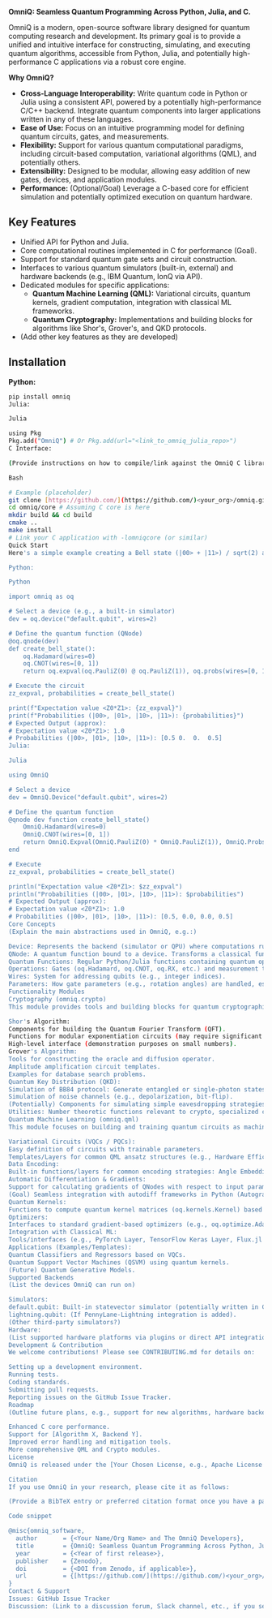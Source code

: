 **OmniQ: Seamless Quantum Programming Across Python, Julia, and C.**

OmniQ is a modern, open-source software library designed for quantum computing research and development. Its primary goal is to provide a unified and intuitive interface for constructing, simulating, and executing quantum algorithms, accessible from Python, Julia, and potentially high-performance C applications via a robust core engine.

**Why OmniQ?**

* **Cross-Language Interoperability:** Write quantum code in Python or Julia using a consistent API, powered by a potentially high-performance C/C++ backend. Integrate quantum components into larger applications written in any of these languages.
* **Ease of Use:** Focus on an intuitive programming model for defining quantum circuits, gates, and measurements.
* **Flexibility:** Support for various quantum computational paradigms, including circuit-based computation, variational algorithms (QML), and potentially others.
* **Extensibility:** Designed to be modular, allowing easy addition of new gates, devices, and application modules.
* **Performance:** (Optional/Goal) Leverage a C-based core for efficient simulation and potentially optimized execution on quantum hardware.

## Key Features

* Unified API for Python and Julia.
* Core computational routines implemented in C for performance (Goal).
* Support for standard quantum gate sets and circuit construction.
* Interfaces to various quantum simulators (built-in, external) and hardware backends (e.g., IBM Quantum, IonQ via API).
* Dedicated modules for specific applications:
    * **Quantum Machine Learning (QML):** Variational circuits, quantum kernels, gradient computation, integration with classical ML frameworks.
    * **Quantum Cryptography:** Implementations and building blocks for algorithms like Shor's, Grover's, and QKD protocols.
* (Add other key features as they are developed)

## Installation

**Python:**

```bash
pip install omniq
Julia:

Julia

using Pkg
Pkg.add("OmniQ") # Or Pkg.add(url="<link_to_omniq_julia_repo>")
C Interface:

(Provide instructions on how to compile/link against the OmniQ C library, including necessary headers and linking flags. Specify dependencies like compilers, CMake, etc.)

Bash

# Example (placeholder)
git clone [https://github.com/](https://github.com/)<your_org>/omniq.git
cd omniq/core # Assuming C core is here
mkdir build && cd build
cmake ..
make install
# Link your C application with -lomniqcore (or similar)
Quick Start
Here's a simple example creating a Bell state (|00> + |11>) / sqrt(2) and measuring it:

Python:

Python

import omniq as oq

# Select a device (e.g., a built-in simulator)
dev = oq.device("default.qubit", wires=2)

# Define the quantum function (QNode)
@oq.qnode(dev)
def create_bell_state():
    oq.Hadamard(wires=0)
    oq.CNOT(wires=[0, 1])
    return oq.expval(oq.PauliZ(0) @ oq.PauliZ(1)), oq.probs(wires=[0, 1])

# Execute the circuit
zz_expval, probabilities = create_bell_state()

print(f"Expectation value <Z0*Z1>: {zz_expval}")
print(f"Probabilities (|00>, |01>, |10>, |11>): {probabilities}")
# Expected Output (approx):
# Expectation value <Z0*Z1>: 1.0
# Probabilities (|00>, |01>, |10>, |11>): [0.5 0.  0.  0.5]
Julia:

Julia

using OmniQ

# Select a device
dev = OmniQ.Device("default.qubit", wires=2)

# Define the quantum function
@qnode dev function create_bell_state()
    OmniQ.Hadamard(wires=0)
    OmniQ.CNOT(wires=[0, 1])
    return OmniQ.Expval(OmniQ.PauliZ(0) * OmniQ.PauliZ(1)), OmniQ.Probs(wires=[0, 1])
end

# Execute
zz_expval, probabilities = create_bell_state()

println("Expectation value <Z0*Z1>: $zz_expval")
println("Probabilities (|00>, |01>, |10>, |11>): $probabilities")
# Expected Output (approx):
# Expectation value <Z0*Z1>: 1.0
# Probabilities (|00>, |01>, |10>, |11>): [0.5, 0.0, 0.0, 0.5]
Core Concepts
(Explain the main abstractions used in OmniQ, e.g.:)

Device: Represents the backend (simulator or QPU) where computations run. (oq.device(...))
QNode: A quantum function bound to a device. Transforms a classical function describing a circuit into an executable quantum computation. (@oq.qnode(...) / @qnode ... function ...)
Quantum Functions: Regular Python/Julia functions containing quantum operations.
Operations: Gates (oq.Hadamard, oq.CNOT, oq.RX, etc.) and measurement types (oq.expval, oq.probs, oq.state, etc.).
Wires: System for addressing qubits (e.g., integer indices).
Parameters: How gate parameters (e.g., rotation angles) are handled, especially for variational circuits.
Functionality Modules
Cryptography (omniq.crypto)
This module provides tools and building blocks for quantum cryptographic algorithms.

Shor's Algorithm:
Components for building the Quantum Fourier Transform (QFT).
Functions for modular exponentiation circuits (may require significant resources).
High-level interface (demonstration purposes on small numbers).
Grover's Algorithm:
Tools for constructing the oracle and diffusion operator.
Amplitude amplification circuit templates.
Examples for database search problems.
Quantum Key Distribution (QKD):
Simulation of BB84 protocol: Generate entangled or single-photon states, apply basis choices, simulate measurements.
Simulation of noise channels (e.g., depolarization, bit-flip).
(Potentially) Components for simulating simple eavesdropping strategies (e.g., intercept-resend).
Utilities: Number theoretic functions relevant to crypto, specialized circuit construction helpers.
Quantum Machine Learning (omniq.qml)
This module focuses on building and training quantum circuits as machine learning models.

Variational Circuits (VQCs / PQCs):
Easy definition of circuits with trainable parameters.
Templates/Layers for common QML ansatz structures (e.g., Hardware Efficient, Strongly Entangling).
Data Encoding:
Built-in functions/layers for common encoding strategies: Angle Embedding (oq.templates.AngleEmbedding), Amplitude Embedding (oq.templates.AmplitudeEmbedding), etc.
Automatic Differentiation & Gradients:
Support for calculating gradients of QNodes with respect to input parameters using methods like the parameter-shift rule.
(Goal) Seamless integration with autodiff frameworks in Python (Autograd, JAX, TensorFlow, PyTorch) and Julia (Zygote, ForwardDiff).
Quantum Kernels:
Functions to compute quantum kernel matrices (oq.kernels.Kernel) based on data encoding circuits, for use in QSVMs or other kernel methods.
Optimizers:
Interfaces to standard gradient-based optimizers (e.g., oq.optimize.AdamOptimizer, oq.optimize.GradientDescentOptimizer).
Integration with Classical ML:
Tools/interfaces (e.g., PyTorch Layer, TensorFlow Keras Layer, Flux.jl Layer) to embed QNodes directly into classical neural network models.
Applications (Examples/Templates):
Quantum Classifiers and Regressors based on VQCs.
Quantum Support Vector Machines (QSVM) using quantum kernels.
(Future) Quantum Generative Models.
Supported Backends
(List the devices OmniQ can run on)

Simulators:
default.qubit: Built-in statevector simulator (potentially written in C).
lightning.qubit: (If PennyLane-Lightning integration is added).
(Other third-party simulators?)
Hardware:
(List supported hardware platforms via plugins or direct API integration, e.g., IBM Quantum, IonQ, Rigetti, Xanadu Cloud)
Development & Contribution
We welcome contributions! Please see CONTRIBUTING.md for details on:

Setting up a development environment.
Running tests.
Coding standards.
Submitting pull requests.
Reporting issues on the GitHub Issue Tracker.
Roadmap
(Outline future plans, e.g., support for new algorithms, hardware backends, performance optimizations, advanced features)

Enhanced C core performance.
Support for [Algorithm X, Backend Y].
Improved error handling and mitigation tools.
More comprehensive QML and Crypto modules.
License
OmniQ is released under the [Your Chosen License, e.g., Apache License 2.0]. See the LICENSE file for details.

Citation
If you use OmniQ in your research, please cite it as follows:

(Provide a BibTeX entry or preferred citation format once you have a paper or persistent identifier like a DOI via Zenodo)

Code snippet

@misc{omniq_software,
  author       = {<Your Name/Org Name> and The OmniQ Developers},
  title        = {OmniQ: Seamless Quantum Programming Across Python, Julia, and C},
  year         = {<Year of first release>},
  publisher    = {Zenodo},
  doi          = {<DOI from Zenodo, if applicable>},
  url          = {[https://github.com/](https://github.com/)<your_org>/omniq}
}
Contact & Support
Issues: GitHub Issue Tracker
Discussion: (Link to a discussion forum, Slack channel, etc., if you set one up)
